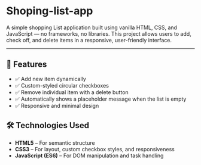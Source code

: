 # Shoping-list-app

A simple shopping List application built using vanilla HTML, CSS, and JavaScript — no frameworks, no libraries. This project allows users to add, check off, and delete items in a responsive, user-friendly interface.

---

## 🌟 Features

- ✅ Add new item dynamically
- ✅ Custom-styled circular checkboxes
- ✅ Remove individual item with a delete button
- ✅ Automatically shows a placeholder message when the list is empty
- ✅ Responsive and minimal design

## 🛠️ Technologies Used

- **HTML5** – For semantic structure
- **CSS3** – For layout, custom checkbox styles, and responsiveness
- **JavaScript (ES6)** – For DOM manipulation and task handling


